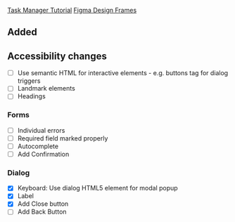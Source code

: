 [Task Manager Tutorial](https://www.youtube.com/watch?v=Lp7pM2qURSA)
[Figma Design Frames](https://www.figma.com/file/caeFhJVCWW2GC7BT9z71yT/Untitled?type=design&node-id=1%3A2&mode=dev)

## Added


## Accessibility changes
- [ ] Use semantic HTML for interactive elements - e.g. buttons tag for dialog triggers
- [ ] Landmark elements
- [ ] Headings

### Forms
- [ ] Individual errors
- [ ] Required field marked properly
- [ ] Autocomplete
- [ ] Add Confirmation 

### Dialog
- [x] Keyboard: Use dialog HTML5 element for modal popup
- [x] Label
- [x] Add Close button 
- [ ] Add Back Button
